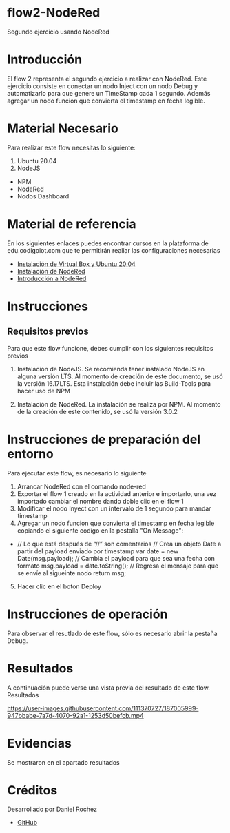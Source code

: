 # flow2-NodeRed
Segundo ejercicio usando NodeRed

# Introducción

El flow 2 representa el segundo ejercicio a realizar con NodeRed. Este ejercicio consiste en conectar un nodo Inject con un nodo Debug y automatizarlo para que genere un TimeStamp cada 1 segundo. Además agregar un nodo funcion que convierta el timestamp en fecha legible.

# Material Necesario
Para realizar este flow necesitas lo siguiente:

1. Ubuntu 20.04
2. NodeJS
* NPM
* NodeRed
* Nodos Dashboard

# Material de referencia
En los siguientes enlaces puedes encontrar cursos en la plataforma de edu.codigoiot.com que te permitirán realiar las configuraciones necesarias

* [Instalación de Virtual Box y Ubuntu 20.04](https://edu.codigoiot.com/course/view.php?id=812)
* [Instalación de NodeRed](https://edu.codigoiot.com/enrol/index.php?id=817)
* [Introducción a NodeRed](https://edu.codigoiot.com/enrol/index.php?id=278)

# Instrucciones
## Requisitos previos
Para que este flow funcione, debes cumplir con los siguientes requisitos previos

1. Instalación de NodeJS. Se recomienda tener instalado NodeJS en alguna versión LTS. Al momento de creación de este documento, se usó la versión 16.17LTS. Esta instalación debe incluir las Build-Tools para hacer uso de NPM

2. Instalación de NodeRed. La instalación se realiza por NPM. Al momento de la creación de este contenido, se usó la versión 3.0.2


# Instrucciones de preparación del entorno
Para ejecutar este flow, es necesario lo siguiente

1. Arrancar NodeRed con el comando node-red
2. Exportar el flow 1 creado en la actividad anterior e importarlo, una vez importado cambiar el nombre dando doble clic en el flow 1
3. Modificar el nodo Inyect con un intervalo de 1 segundo para mandar timestamp
4. Agregar un nodo funcion que convierta el timestamp en fecha legible copiando el siguiente codigo en la pestalla "On Message": 

* // Lo que está después de “//” son comentarios
// Crea un objeto Date a partir del payload enviado por timestamp
var date = new Date(msg.payload);
// Cambia el payload para que sea una fecha con formato
msg.payload = date.toString();
// Regresa el mensaje para que se envíe al sigueinte nodo
return msg;

5. Hacer clic en el boton Deploy

# Instrucciones de operación
Para observar el resutlado de este flow, sólo es necesario abrir la pestaña Debug.

# Resultados
A continuación puede verse una vista previa del resultado de este flow.
Resultados

https://user-images.githubusercontent.com/111370727/187005999-947bbabe-7a7d-4070-92a1-1253d50befcb.mp4


# Evidencias
Se mostraron en el apartado resultados

# Créditos
Desarrollado por Daniel Rochez

* [GitHub](https://github.com/DanielRochez)
